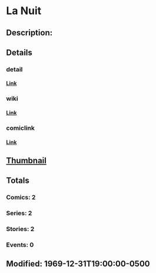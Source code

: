 # La Nuit
## Description: 
## Details
### detail
#### [Link](http://marvel.com/characters/2723/la_nuit?utm_campaign=apiRef&utm_source=d8455188da2836f893171a8a63981172)
### wiki
#### [Link](http://marvel.com/universe/Nuit%2C_La?utm_campaign=apiRef&utm_source=d8455188da2836f893171a8a63981172)
### comiclink
#### [Link](http://marvel.com/comics/characters/1009392/la_nuit?utm_campaign=apiRef&utm_source=d8455188da2836f893171a8a63981172)
## [Thumbnail](http://i.annihil.us/u/prod/marvel/i/mg/9/10/4c003d76b5ec6.jpg)
## Totals
### Comics: 2
### Series: 2
### Stories: 2
### Events: 0
## Modified: 1969-12-31T19:00:00-0500